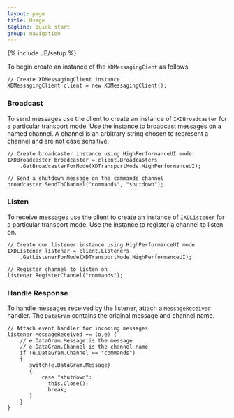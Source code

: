 ```yaml
---
layout: page
title: Usage
tagline: quick start
group: navigation
---
```

{% include JB/setup %}

To begin create an instance of the `XDMessagingCient` as follows:

	// Create XDMessagingClient instance
	XDMessagingClient client = new XDMessagingClient();

### Broadcast	
	
To send messages use the client to create an instance of `IXDBroadcaster` for a particular transport mode. Use the instance to broadcast messages on a named channel. A channel is an arbitrary string chosen to represent a channel and are not case sensitive.

	// Create broadcaster instance using HighPerformanceUI mode
	IXDBroadcaster broadcaster = client.Broadcasters
		.GetBroadcasterForMode(XDTransportMode.HighPerformanceUI);
	
	// Send a shutdown message on the commands channel
	broadcaster.SendToChannel("commands", "shutdown");

### Listen
	
To receive messages use the client to create an instance of `IXDListener` for a particular transport mode. Use the instance to register a channel to listen on.

	// Create our listener instance using HighPerformanceUI mode
	IXDListener listener = client.Listeners
		.GetListenerForMode(XDTransportMode.HighPerformanceUI);
	
	// Register channel to listen on
	listener.RegisterChannel("commands");
	
### Handle Response	
	
To handle messages received by the listener, attach a `MessageReceived` handler. The `DataGram` contains the original message and channel name.
	
	// Attach event handler for incoming messages
	listener.MessageReceived += (o,e) {
		// e.DataGram.Message is the message
		// e.DataGram.Channel is the channel name
		if (e.DataGram.Channel == "commands")
		{
		   switch(e.DataGram.Message)
		   {
			   case "shutdown":
				 this.Close();
				 break;
		   }
		}
	}
	